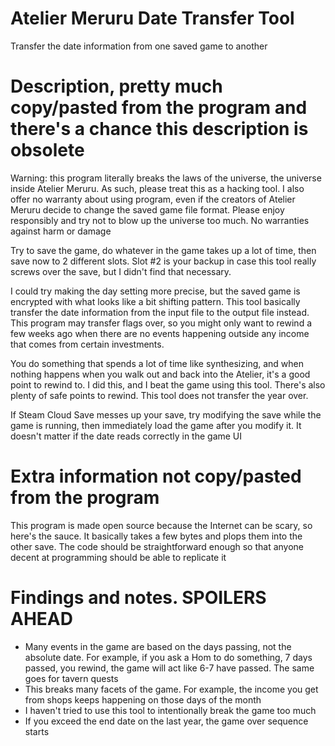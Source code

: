# Atelier Meruru Date Transfer Tool
Transfer the date information from one saved game to another

# Description, pretty much copy/pasted from the program and there's a chance this description is obsolete
Warning: this program literally breaks the laws of the universe, the universe inside Atelier Meruru. As such, please treat this as a hacking tool. I also offer no warranty about using program, even if the creators of Atelier Meruru decide to change the saved game file format. Please enjoy responsibly and try not to blow up the universe too much. No warranties against harm or damage

Try to save the game, do whatever in the game takes up a lot of time, then save now to 2 different slots. Slot #2 is your backup in case this tool really screws over the save, but I didn't find that necessary. 

I could try making the day setting more precise, but the saved game is encrypted with what looks like a bit shifting pattern. This tool basically transfer the date information from the input file to the output file instead. This program may transfer flags over, so you might only want to rewind a few weeks ago when there are no events happening outside any income that comes from certain investments. 

You do something that spends a lot of time like synthesizing, and when nothing happens when you walk out and back into the Atelier, it's a good point to rewind to. I did this, and I beat the game using this tool. There's also plenty of safe points to rewind. This tool does not transfer the year over. 

If Steam Cloud Save messes up your save, try modifying the save while the game is running, then immediately load the game after you modify it. It doesn't matter if the date reads correctly in the game UI

# Extra information not copy/pasted from the program

This program is made open source because the Internet can be scary, so here's the sauce. It basically takes a few bytes and plops them into the other save. The code should be straightforward enough so that anyone decent at programming should be able to replicate it

# Findings and notes. SPOILERS AHEAD
* Many events in the game are based on the days passing, not the absolute date. For example, if you ask a Hom to do something, 7 days passed, you rewind, the game will act like 6-7 have passed. The same goes for tavern quests
* This breaks many facets of the game. For example, the income you get from shops keeps happening on those days of the month
* I haven't tried to use this tool to intentionally break the game too much
* If you exceed the end date on the last year, the game over sequence starts
